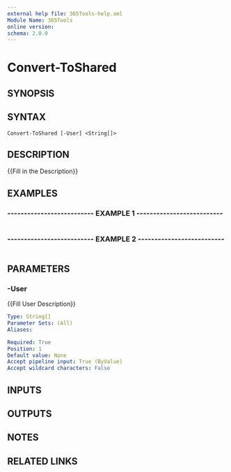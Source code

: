 ```yaml
---
external help file: 365Tools-help.xml
Module Name: 365Tools
online version: 
schema: 2.0.0
---
```


# Convert-ToShared

## SYNOPSIS

## SYNTAX

```
Convert-ToShared [-User] <String[]>
```

## DESCRIPTION
{{Fill in the Description}}

## EXAMPLES

### -------------------------- EXAMPLE 1 --------------------------
```

```

### -------------------------- EXAMPLE 2 --------------------------
```

```

## PARAMETERS

### -User
{{Fill User Description}}

```yaml
Type: String[]
Parameter Sets: (All)
Aliases: 

Required: True
Position: 1
Default value: None
Accept pipeline input: True (ByValue)
Accept wildcard characters: False
```

## INPUTS

## OUTPUTS

## NOTES

## RELATED LINKS

